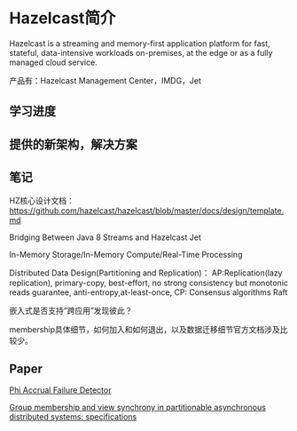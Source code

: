 # Hazelcast简介

Hazelcast is a streaming and memory-first application platform for fast, stateful, data-intensive workloads on-premises, 
at the edge or as a fully managed cloud service.

产品有：Hazelcast Management Center，IMDG，Jet

## 学习进度


## 提供的新架构，解决方案


## 笔记

HZ核心设计文档：https://github.com/hazelcast/hazelcast/blob/master/docs/design/template.md

Bridging Between Java 8 Streams and Hazelcast Jet

In-Memory Storage/In-Memory Compute/Real-Time Processing

Distributed Data Design(Partitioning and Replication)： 
AP:Replication(lazy replication), primary-copy, best-effort, no strong consistency but monotonic reads guarantee,
anti-entropy,at-least-once,
CP: Consensus algorithms Raft

嵌入式是否支持”跨应用”发现彼此？

membership具体细节，如何加入和如何退出，以及数据迁移细节官方文档涉及比较少。


## Paper

[Phi Accrual Failure Detector](https://www.computer.org/csdl/proceedings-article/srds/2004/22390066/12OmNvT2phv)

[Group membership and view synchrony in partitionable asynchronous distributed systems: specifications](https://dl.acm.org/doi/pdf/10.1145/250007.250010)

